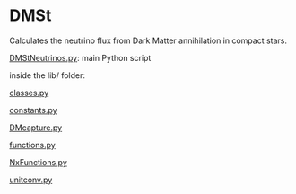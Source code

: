 DMSt
====

Calculates the neutrino flux from Dark Matter annihilation in compact stars.

[DMStNeutrinos.py](DMStNeutrinos.py): main Python script

inside the lib/ folder:

[classes.py](lib/classes.py)

[constants.py](lib/constants.py)

[DMcapture.py](lib/DMcapture.py)

[functions.py](lib/functions.py)

[NxFunctions.py](lib/NxFunctions.py)

[unitconv.py](lib/unitconv.py)
